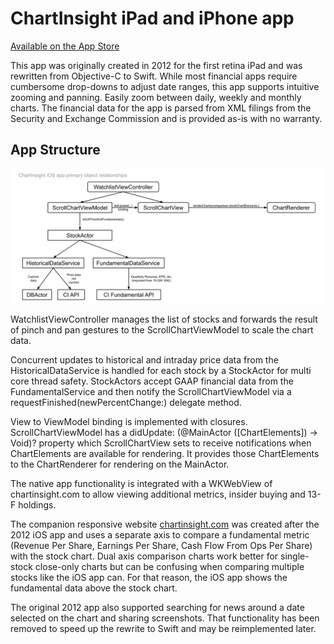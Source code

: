 # ChartInsight iPad and iPhone app

[Available on the App Store](https://apps.apple.com/us/app/fundamental-technical-charts/id6451326862)

This app was originally created in 2012 for the first retina iPad and was rewritten from Objective-C to Swift. While most financial apps require cumbersome drop-downs to adjust date ranges, this app supports intuitive zooming and panning. Easily zoom between daily, weekly and monthly charts. The financial data for the app is parsed from XML filings from the Security and Exchange Commission and is provided as-is with no warranty.

## App Structure

![ChartInsight iOS app core objects](./Data/app-core-objects.svg)

WatchlistViewController manages the list of stocks and forwards the result of pinch and pan gestures to the ScrollChartViewModel to scale the chart data. 

Concurrent updates to historical and intraday price data from the HistoricalDataService is handled for each stock by a StockActor for multi core thread safety. StockActors accept GAAP financial data from the FundamentalService and then notify the ScrollChartViewModel via a requestFinished(newPercentChange:) delegate method. 

View to ViewModel binding is implemented with closures. ScrollChartViewModel has a didUpdate: (@MainActor ([ChartElements]) -> Void)? property which ScrollChartView sets to receive notifications when ChartElements are available for rendering. It provides those ChartElements to the ChartRenderer for rendering on the MainActor.

The native app functionality is integrated with a WKWebView of chartinsight.com to allow viewing additional metrics, insider buying and 13-F holdings.

The companion responsive website [chartinsight.com](https://chartinsight.com) was created after the 2012 iOS app and uses a separate axis to compare a fundamental metric (Revenue Per Share, Earnings Per Share, Cash Flow From Ops Per Share) with the stock chart. Dual axis comparison charts work better for single-stock close-only charts but can be confusing when comparing multiple stocks like the iOS app can. For that reason, the iOS app shows the fundamental data above the stock chart.

The original 2012 app also supported searching for news around a date selected on the chart and sharing screenshots. That functionality has been removed to speed up the rewrite to Swift and may be reimplemented later.

